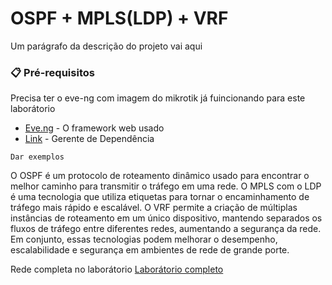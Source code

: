 # OSPF + MPLS(LDP) + VRF

Um parágrafo da descrição do projeto vai aqui

### 📋 Pré-requisitos

Precisa ter o eve-ng com imagem do mikrotik já fuincionando para este laborátorio

* [Eve.ng](http://www.dropwizard.io/1.0.2/docs/) - O framework web usado
* [Link](https://maven.apache.org/) - Gerente de Dependência

```
Dar exemplos
```
O OSPF é um protocolo de roteamento dinâmico usado para encontrar o melhor caminho para transmitir o tráfego em uma rede. O MPLS com o LDP é uma tecnologia que utiliza etiquetas para tornar o encaminhamento de tráfego mais rápido e escalável. O VRF permite a criação de múltiplas instâncias de roteamento em um único dispositivo, mantendo separados os fluxos de tráfego entre diferentes redes, aumentando a segurança da rede. Em conjunto, essas tecnologias podem melhorar o desempenho, escalabilidade e segurança em ambientes de rede de grande porte.

Rede completa no laborátorio [Laborátorio completo](https://github.com/ledsonsb/lab_ospf_mpls_ibgp_vrf_mikrotik/blob/main/_imagens/lab_completo.PNG)



